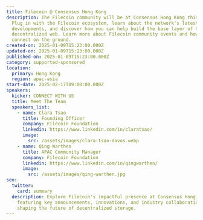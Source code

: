 ```yaml
---
title: Filecoin @ Consensus Hong Kong
description: The Filecoin community will be at Consensus Hong Kong this year!
  Plug in with the Filecoin ecosystem, learn about the network's latest
  developments, and discover how you can help build the base layer of the
  decentralized web. Learn more about Filecoin community events and how you can
  connect on the ground.
created-on: 2025-01-09T15:23:00.000Z
updated-on: 2025-01-09T15:23:00.000Z
published-on: 2025-01-09T15:23:00.000Z
category: supported-sponsored
location:
  primary: Hong Kong
  region: apac-asia
start-date: 2025-02-17T09:00:00.000Z
speakers:
  kicker: CONNECT WITH US
  title: Meet The Team
  speakers_list:
    - name: Clara Tsao
      title: Founding Officer
      company: Filecoin Foundation
      linkedin: https://www.linkedin.com/in/claratsao/
      image:
        src: /assets/images/clara-tsao-davos.webp
    - name: Qing Warthen
      title: APAC Community Manager
      company: Filecoin Foundation
      linkedin: https://www.linkedin.com/in/qingwarthen/
      image:
        src: /assets/images/qing-warthen.jpg
seo:
  twitter:
    card: summary
  description: Explore Filecoin's impactful presence at Consensus Hong Kong,
    featuring key announcements, innovations, and industry collaborations
    shaping the future of decentralized storage.
---
```


